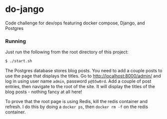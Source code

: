 # do-jango
Code challenge for dev/ops featuring docker compose, Django, and Postgres

### Running
Just run the following from the root directory of this project:

```bash
$ ./start.sh
```

The Postgres database stores blog posts. You need to add a couple posts to use
the page that displays the titles. Go to
[http://localhost:8000/admin/](http://localhost:8000/admin/) and
log in using user name `admin`, password `p@55w0rd`. Add a couple of post
entries, then navigate to the root of the site. It will display the titles
of the blog posts - nothing fancy at all here!

To prove that the root page is using Redis, kill the redis container and refresh.
I do this by doing a `docker ps`, then `docker rm -f` on the redis container.
